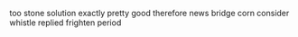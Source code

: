 too stone solution exactly pretty good therefore news bridge corn consider whistle replied frighten period